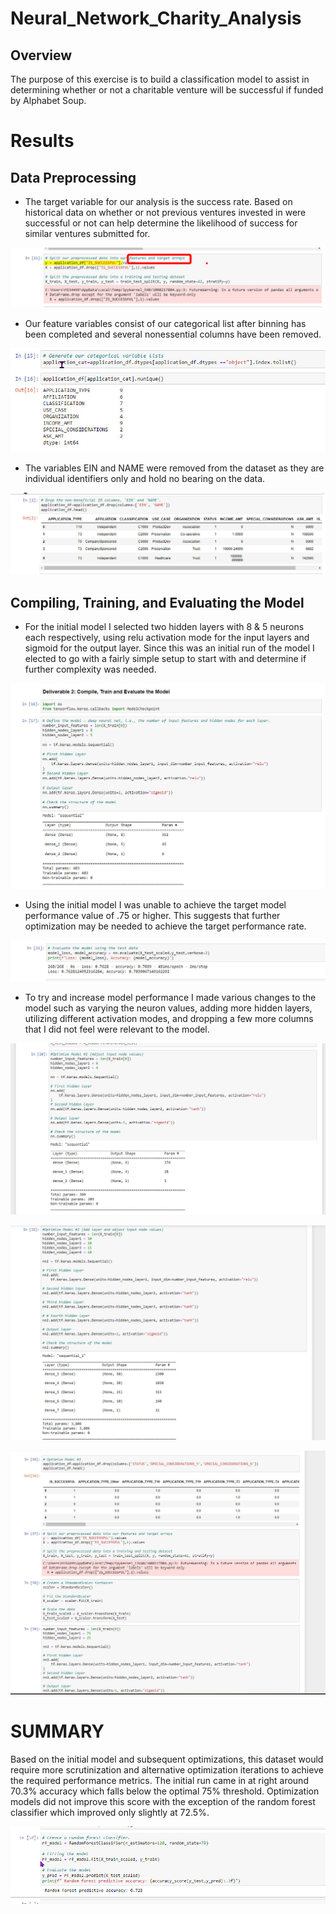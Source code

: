 # Neural_Network_Charity_Analysis
## Overview
The purpose of this exercise is to build a classification model to assist in determining whether or not a charitable venture will be successful if funded by Alphabet Soup.

# Results
## Data Preprocessing

* The target variable for our analysis is the success rate. Based on historical data on whether or not previous ventures invested in were successful or not can help determine the likelihood of success for similar ventures submitted for.

![target](https://github.com/agordon16/Neural_Network_Charity_Analysis/blob/98a48b2b011a7f0e53928e42810087703bcd6226/Images/TargetArray.jpg)

* Our feature variables consist of our categorical list after binning has been completed and several nonessential columns have been removed.

![features](https://github.com/agordon16/Neural_Network_Charity_Analysis/blob/98a48b2b011a7f0e53928e42810087703bcd6226/Images/Features_InputVariables.jpg)

* The variables EIN and NAME were removed from the dataset as they are individual identifiers only and hold no bearing on the data.

![initial_drop](https://github.com/agordon16/Neural_Network_Charity_Analysis/blob/98a48b2b011a7f0e53928e42810087703bcd6226/Images/InitialDrop.jpg)


## Compiling, Training, and Evaluating the Model

* For the initial model I selected two hidden layers with 8 & 5 neurons each respectively, using relu activation mode for the input layers and sigmoid for the output layer. Since this was an initial run of the model I elected to go with a fairly simple setup to start with and determine if further complexity was needed. 

![initial_model](https://github.com/agordon16/Neural_Network_Charity_Analysis/blob/98a48b2b011a7f0e53928e42810087703bcd6226/Images/InitialModel.jpg)

* Using the initial model I was unable to achieve the target model performance value of .75 or higher. This suggests that further optimization may be needed to achieve the target performance rate.

![initial)results](https://github.com/agordon16/Neural_Network_Charity_Analysis/blob/8d9a6a56016c1d55fb351731322cbe7e3ff8dde5/Images/InitialResults.jpg)

* To try and increase model performance I made various changes to the model such as varying the neuron values, adding more hidden layers, utilizing different activation modes, and dropping a few more columns that I did not feel were relevant to the model. 

![model1](https://github.com/agordon16/Neural_Network_Charity_Analysis/blob/8d9a6a56016c1d55fb351731322cbe7e3ff8dde5/Images/Optimize1.jpg)

![model2](https://github.com/agordon16/Neural_Network_Charity_Analysis/blob/8d9a6a56016c1d55fb351731322cbe7e3ff8dde5/Images/Optimize2.jpg)

![model3](https://github.com/agordon16/Neural_Network_Charity_Analysis/blob/8d9a6a56016c1d55fb351731322cbe7e3ff8dde5/Images/Optimize3.jpg)


# SUMMARY
Based on the initial model and subsequent optimizations, this dataset would require more scrutinization and alternative optimization iterations to achieve the required performance metrics. The initial run came in at right around 70.3% accuracy which falls below the optimal 75% threshold. Optimization models did not improve this score with the exception of the random forest classifier which improved only slightly at 72.5%.

![rf](https://github.com/agordon16/Neural_Network_Charity_Analysis/blob/0b405a62caafe90aa2c4b1cfa49ef4791afb32ce/Images/RandomForest.jpg)